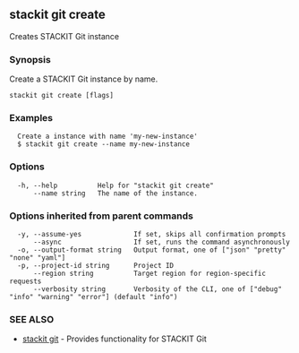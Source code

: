 ## stackit git create

Creates STACKIT Git instance

### Synopsis

Create a STACKIT Git instance by name.

```
stackit git create [flags]
```

### Examples

```
  Create a instance with name 'my-new-instance'
  $ stackit git create --name my-new-instance
```

### Options

```
  -h, --help          Help for "stackit git create"
      --name string   The name of the instance.
```

### Options inherited from parent commands

```
  -y, --assume-yes             If set, skips all confirmation prompts
      --async                  If set, runs the command asynchronously
  -o, --output-format string   Output format, one of ["json" "pretty" "none" "yaml"]
  -p, --project-id string      Project ID
      --region string          Target region for region-specific requests
      --verbosity string       Verbosity of the CLI, one of ["debug" "info" "warning" "error"] (default "info")
```

### SEE ALSO

* [stackit git](./stackit_git.md)	 - Provides functionality for STACKIT Git

